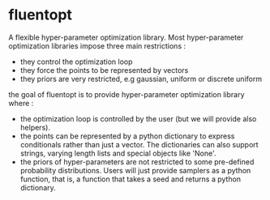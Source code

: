 # fluentopt
A flexible hyper-parameter optimization library.
Most hyper-parameter optimization libraries impose three main restrictions :

- they control the optimization loop
- they force the points to be represented by vectors
- they priors are very restricted, e.g gaussian, uniform or discrete uniform

the goal of fluentopt is to provide  hyper-parameter optimization library where :

- the optimization loop is controlled by the user (but we will provide also helpers).
- the points can be represented by a python dictionary to express conditionals rather than just a vector. The dictionaries can also support strings, varying length lists and special objects like 'None'.
- the priors of hyper-parameters are not restricted to some pre-defined probability distributions. 
  Users will just provide   samplers as a python function, that is, a function that takes a seed and returns 
  a python dictionary.

